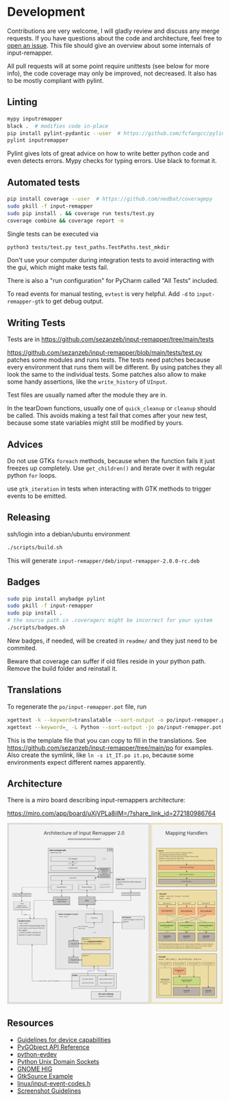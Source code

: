 # Development

Contributions are very welcome, I will gladly review and discuss any merge
requests. If you have questions about the code and architecture, feel free
to [open an issue](https://github.com/sezanzeb/input-remapper/issues). This
file should give an overview about some internals of input-remapper.

All pull requests will at some point require unittests (see below for more
info), the code coverage may only be improved, not decreased. It also has to
be mostly compliant with pylint.

## Linting

```bash
mypy inputremapper
black .  # modifies code in-place
pip install pylint-pydantic --user  # https://github.com/fcfangcc/pylint-pydantic
pylint inputremapper
```

Pylint gives lots of great advice on how to write better python code and even
detects errors. Mypy checks for typing errors. Use black to format it.

## Automated tests

```bash
pip install coverage --user  # https://github.com/nedbat/coveragepy
sudo pkill -f input-remapper
sudo pip install . && coverage run tests/test.py
coverage combine && coverage report -m
```

Single tests can be executed via

```bash
python3 tests/test.py test_paths.TestPaths.test_mkdir
```

Don't use your computer during integration tests to avoid interacting
with the gui, which might make tests fail.

There is also a "run configuration" for PyCharm called "All Tests" included.

To read events for manual testing, `evtest` is very helpful. Add `-d` to
`input-remapper-gtk` to get debug output.

## Writing Tests

Tests are in https://github.com/sezanzeb/input-remapper/tree/main/tests

https://github.com/sezanzeb/input-remapper/blob/main/tests/test.py patches some modules and runs tests. The tests need
patches because every environment that runs them will be different. By using patches they all look the same to the
individual tests. Some patches also allow to make some handy assertions, like the `write_history` of `UInput`.

Test files are usually named after the module they are in.

In the tearDown functions, usually one of `quick_cleanup` or `cleanup` should be called. This avoids making a test
fail that comes after your new test, because some state variables might still be modified by yours.

## Advices

Do not use GTKs `foreach` methods, because when the function fails it just freezes up completely.
Use `get_children()` and iterate over it with regular python `for` loops.

use `gtk_iteration` in tests when interacting with GTK methods to trigger events to be emitted.

## Releasing

ssh/login into a debian/ubuntu environment

```bash
./scripts/build.sh
```

This will generate `input-remapper/deb/input-remapper-2.0.0-rc.deb`

## Badges

```bash
sudo pip install anybadge pylint
sudo pkill -f input-remapper
sudo pip install .
# the source path in .coveragerc might be incorrect for your system
./scripts/badges.sh
```

New badges, if needed, will be created in `readme/` and they
just need to be commited.

Beware that coverage can suffer if old files reside in your python path. Remove the build folder
and reinstall it.

## Translations

To regenerate the `po/input-remapper.pot` file, run

```bash
xgettext -k --keyword=translatable --sort-output -o po/input-remapper.pot data/input-remapper.glade
xgettext --keyword=_ -L Python --sort-output -jo po/input-remapper.pot inputremapper/configs/mapping.py inputremapper/gui/*.py inputremapper/gui/components/*.py
```

This is the template file that you can copy to fill in the translations.
See https://github.com/sezanzeb/input-remapper/tree/main/po for examples.
Also create the symlink, like `ln -s it_IT.po it.po`, because some environments
expect different names apparently.

## Architecture

There is a miro board describing input-remappers architecture:

https://miro.com/app/board/uXjVPLa8ilM=/?share_link_id=272180986764

![architecture.png](./architecture.png)

## Resources

- [Guidelines for device capabilities](https://www.kernel.org/doc/Documentation/input/event-codes.txt)
- [PyGObject API Reference](https://lazka.github.io/pgi-docs/)
- [python-evdev](https://python-evdev.readthedocs.io/en/stable/)
- [Python Unix Domain Sockets](https://pymotw.com/2/socket/uds.html)
- [GNOME HIG](https://developer.gnome.org/hig/stable/)
- [GtkSource Example](https://github.com/wolfthefallen/py-GtkSourceCompletion-example)
- [linux/input-event-codes.h](https://github.com/torvalds/linux/blob/master/include/uapi/linux/input-event-codes.h)
- [Screenshot Guidelines](https://www.freedesktop.org/software/appstream/docs/chap-Quickstart.html)
